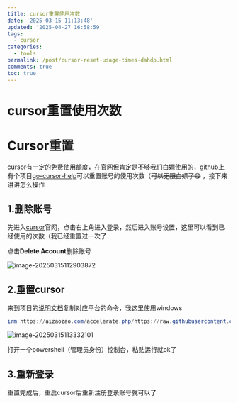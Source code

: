 ```yaml
---
title: cursor重置使用次数
date: '2025-03-15 11:13:48'
updated: '2025-04-27 16:58:59'
tags:
  - cursor
categories:
  - tools
permalink: /post/cursor-reset-usage-times-dahdp.html
comments: true
toc: true
---
```




# cursor重置使用次数

# Cursor重置

cursor有一定的免费使用额度，在官网但肯定是不够我们~~白嫖~~使用的，github上有个项目[go-cursor-help][go-cursor-help]可以重置账号的使用次数（~~可以无限白嫖了😋~~ ，接下来讲讲怎么操作

## 1.删除账号

先进入[cursor][cursor]官网，点击右上角进入登录，然后进入账号设置，这里可以看到已经使用的次数（我已经重置过一次了

点击**Delete Account**删除账号

![image-20250315112903872](https://s2.loli.net/2025/03/15/UQZxu8t6MTFYCsj.png)

## 2.重置cursor

来到项目的[说明文档][说明文档]复制对应平台的命令，我这里使用windows

```powershell
irm https://aizaozao.com/accelerate.php/https://raw.githubusercontent.com/yuaotian/go-cursor-help/refs/heads/master/scripts/run/cursor_win_id_modifier.ps1 | iex
```

![image-20250315113332101](https://s2.loli.net/2025/03/15/ONpXb3DqmVyk8ih.png)

打开一个powershell（管理员身份）控制台，粘贴运行就ok了

## 3.重新登录

重置完成后，重启cursor后重新注册登录账号就可以了

[go-cursor-help]:https://github.com/yuaotian/go-cursor-help

[cursor]:https://www.cursor.com/cn

[说明文档]:https://github.com/yuaotian/go-cursor-help?tab=readme-ov-file#-one-click-solution
